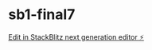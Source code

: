 # sb1-final7

[Edit in StackBlitz next generation editor ⚡️](https://stackblitz.com/~/github.com/drmas001/sb1-final7)